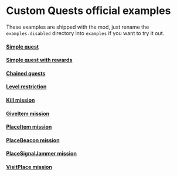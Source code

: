 # Custom Quests official examples
These examples are shipped with the mod, just rename the `examples.disabled` directory into `examples` if you want to try it out.

#### [Simple quest](https://github.com/guillaumearm/aki_CustomQuests/blob/master/quests/examples.disabled/simple_quest.json)

#### [Simple quest with rewards](https://github.com/guillaumearm/aki_CustomQuests/blob/master/quests/examples.disabled/simple_quest_rewards.json)

#### [Chained quests](https://github.com/guillaumearm/aki_CustomQuests/blob/master/quests/examples.disabled/chained_quests.json)

#### [Level restriction](https://github.com/guillaumearm/aki_CustomQuests/blob/master/quests/examples.disabled/level_restriction.json)

#### [Kill mission](https://github.com/guillaumearm/aki_CustomQuests/blob/master/quests/examples.disabled/mission_kill.json)

#### [GiveItem mission](https://github.com/guillaumearm/aki_CustomQuests/blob/master/quests/examples.disabled/mission_giveitem.json)

#### [PlaceItem mission](https://github.com/guillaumearm/aki_CustomQuests/blob/master/quests/examples.disabled/mission_placeitem.json)

#### [PlaceBeacon mission](https://github.com/guillaumearm/aki_CustomQuests/blob/master/quests/examples.disabled/mission_placebeacon.json)

#### [PlaceSignalJammer mission](https://github.com/guillaumearm/aki_CustomQuests/blob/master/quests/examples.disabled/mission_placesignaljammer.json)

#### [VisitPlace mission](https://github.com/guillaumearm/aki_CustomQuests/blob/master/quests/examples.disabled/mission_visitplace.json)

